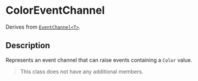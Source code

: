 # ColorEventChannel

Derives from [`EventChannel<T>`](event-channel-generic.md).

## Description

Represents an event channel that can raise events containing a `Color` value.

> This class does not have any additional members.
